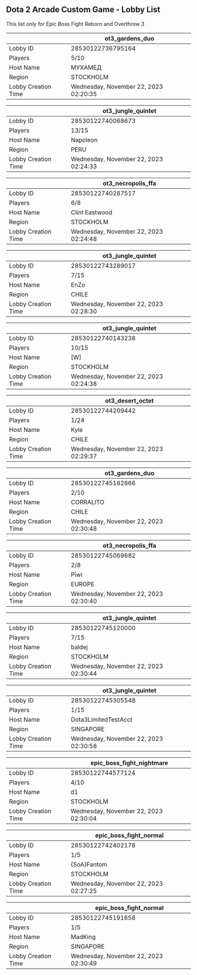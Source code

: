 ## Dota 2 Arcade Custom Game - Lobby List

This list only for Epic Boss Fight Reborn and Overthrow 3

|  | ot3_gardens_duo |
| ------ | ------ |
| Lobby ID | 28530122736795164 |
| Players | 5/10 |
| Host Name | МУХАМЕД |
| Region | STOCKHOLM |
| Lobby Creation Time | Wednesday, November 22, 2023 02:20:35 |


|  | ot3_jungle_quintet |
| ------ | ------ |
| Lobby ID | 28530122740068673 |
| Players | 13/15 |
| Host Name | Napoleon |
| Region | PERU |
| Lobby Creation Time | Wednesday, November 22, 2023 02:24:33 |


|  | ot3_necropolis_ffa |
| ------ | ------ |
| Lobby ID | 28530122740287517 |
| Players | 6/8 |
| Host Name | Clint Eastwood |
| Region | STOCKHOLM |
| Lobby Creation Time | Wednesday, November 22, 2023 02:24:48 |


|  | ot3_jungle_quintet |
| ------ | ------ |
| Lobby ID | 28530122743289017 |
| Players | 7/15 |
| Host Name | EnZo |
| Region | CHILE |
| Lobby Creation Time | Wednesday, November 22, 2023 02:28:30 |


|  | ot3_jungle_quintet |
| ------ | ------ |
| Lobby ID | 28530122740143238 |
| Players | 10/15 |
| Host Name | [W] |
| Region | STOCKHOLM |
| Lobby Creation Time | Wednesday, November 22, 2023 02:24:38 |


|  | ot3_desert_octet |
| ------ | ------ |
| Lobby ID | 28530122744209442 |
| Players | 1/24 |
| Host Name | Kyle |
| Region | CHILE |
| Lobby Creation Time | Wednesday, November 22, 2023 02:29:37 |


|  | ot3_gardens_duo |
| ------ | ------ |
| Lobby ID | 28530122745182866 |
| Players | 2/10 |
| Host Name | CORRALITO |
| Region | CHILE |
| Lobby Creation Time | Wednesday, November 22, 2023 02:30:48 |


|  | ot3_necropolis_ffa |
| ------ | ------ |
| Lobby ID | 28530122745069682 |
| Players | 2/8 |
| Host Name | Piwi |
| Region | EUROPE |
| Lobby Creation Time | Wednesday, November 22, 2023 02:30:40 |


|  | ot3_jungle_quintet |
| ------ | ------ |
| Lobby ID | 28530122745120000 |
| Players | 7/15 |
| Host Name | baldej |
| Region | STOCKHOLM |
| Lobby Creation Time | Wednesday, November 22, 2023 02:30:44 |


|  | ot3_jungle_quintet |
| ------ | ------ |
| Lobby ID | 28530122745305548 |
| Players | 1/15 |
| Host Name | Dota3LimitedTestAcct |
| Region | SINGAPORE |
| Lobby Creation Time | Wednesday, November 22, 2023 02:30:58 |


|  | epic_boss_fight_nightmare |
| ------ | ------ |
| Lobby ID | 28530122744577124 |
| Players | 4/10 |
| Host Name | d1 |
| Region | STOCKHOLM |
| Lobby Creation Time | Wednesday, November 22, 2023 02:30:04 |


|  | epic_boss_fight_normal |
| ------ | ------ |
| Lobby ID | 28530122742402178 |
| Players | 1/5 |
| Host Name | {SoA}Fantom |
| Region | STOCKHOLM |
| Lobby Creation Time | Wednesday, November 22, 2023 02:27:25 |


|  | epic_boss_fight_normal |
| ------ | ------ |
| Lobby ID | 28530122745191658 |
| Players | 1/5 |
| Host Name | MadKing |
| Region | SINGAPORE |
| Lobby Creation Time | Wednesday, November 22, 2023 02:30:49 |


